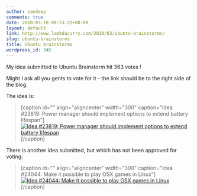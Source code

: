 ```yaml
---
author: sandeep
comments: true
date: 2010-03-18 09:53:22+00:00
layout: default
link: http://www.lambdacurry.com/2010/03/ubuntu-brainstorms/
slug: ubuntu-brainstorms
title: Ubuntu brainstorms
wordpress_id: 345
---
```


My idea submitted to Ubuntu Brainstorm hit 363 votes !

Might I ask all you gents to vote for it - the link should be to the right side of the blog.

The idea is:


<blockquote>

[caption id="" align="aligncenter" width="300" caption="Idea #23819: Power manager should implement options to extend battery lifespan"][![Idea #23819: Power manager should implement options to extend battery lifespan](http://brainstorm.ubuntu.com/idea/23819/image/1/)](http://brainstorm.ubuntu.com/idea/23819/)[/caption]</blockquote>


There is another idea submitted, but which has not been approved for voting:


<blockquote>

[caption id="" align="aligncenter" width="300" caption="Idea #24044: Make it possible to play OSX games in Linux"][![Idea #24044: Make it possible to play OSX games in Linux](http://brainstorm.ubuntu.com/idea/24044/image/1/)](http://brainstorm.ubuntu.com/idea/24044/)[/caption]</blockquote>
